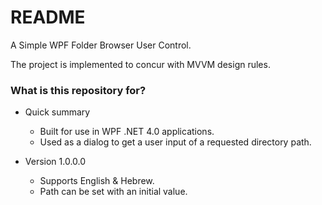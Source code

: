 # README #

A Simple WPF Folder Browser User Control.

The project is implemented to concur with MVVM design rules.

### What is this repository for? ###

* Quick summary 
    * Built for use in WPF .NET 4.0 applications.
    * Used as a dialog to get a user input of a requested directory path.
	

* Version 1.0.0.0
    * Supports English & Hebrew.
    * Path can be set with an initial value.
    